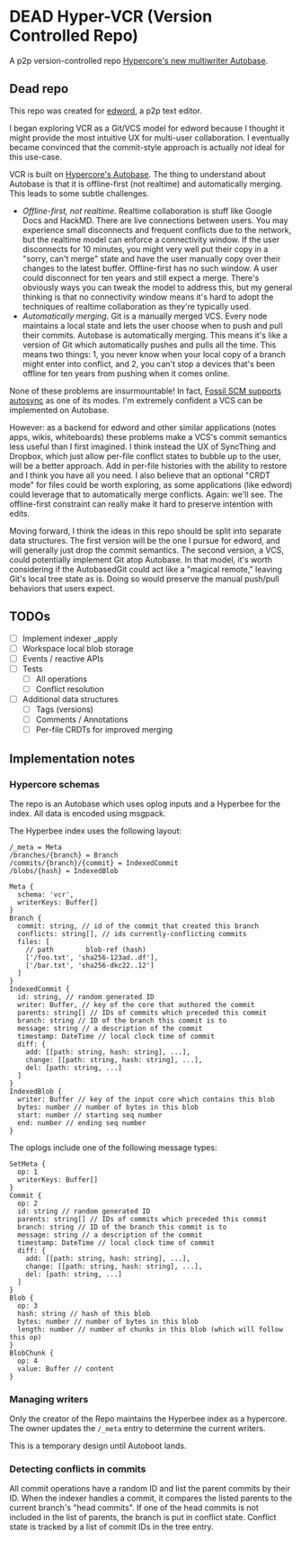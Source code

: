 # DEAD Hyper-VCR (Version Controlled Repo)

A p2p version-controlled repo [Hypercore's new multiwriter Autobase](https://github.com/hypercore-protocol/autobase).

## Dead repo

This repo was created for [edword](https://github.com/atek-cloud/edword), a p2p text editor.

I began exploring VCR as a Git/VCS model for edword because I thought it might provide the most intuitive UX for multi-user collaboration. I eventually became convinced that the commit-style approach is actually *not* ideal for this use-case.

VCR is built on [Hypercore's Autobase](https://github.com/hypercore-protocol/autobase). The thing to understand about Autobase is that it is offline-first (not realtime) and automatically merging. This leads to some subtle challenges.

- *Offline-first, not realtime.* Realtime collaboration is stuff like Google Docs and HackMD. There are live connections between users. You may experience small disconnects and frequent conflicts due to the network, but the realtime model can enforce a connectivity window. If the user disconnects for 10 minutes, you might very well put their copy in a "sorry, can't merge" state and have the user manually copy over their changes to the latest buffer. Offline-first has no such window. A user could disconnect for ten years and still expect a merge. There's obviously ways you can tweak the model to address this, but my general thinking is that no connectivity window means it's hard to adopt the techniques of realtime collaboration as they're typically used.
- *Automatically merging*. Git is a manually merged VCS. Every node maintains a local state and lets the user choose when to push and pull their commits. Autobase is automatically merging. This means it's like a version of Git which automatically pushes and pulls all the time. This means two things: 1, you never know when your local copy of a branch might enter into conflict, and 2, you can't stop a devices that's been offline for ten years from pushing when it comes online.

None of these problems are insurmountable! In fact, [Fossil SCM supports autosync](https://fossil-scm.org/home/doc/trunk/www/concepts.wiki#workflow) as one of its modes. I'm extremely confident a VCS can be implemented on Autobase.

However: as a backend for edword and other similar applications (notes apps, wikis, whiteboards) these problems make a VCS's commit semantics less useful than I first imagined. I think instead the UX of SyncThing and Dropbox, which just allow per-file conflict states to bubble up to the user, will be a better approach. Add in per-file histories with the ability to restore and I think you have all you need. I also believe that an optional "CRDT mode" for files could be worth exploring, as some applications (like edword) could leverage that to automatically merge conflicts. Again: we'll see. The offline-first constraint can really make it hard to preserve intention with edits.

Moving forward, I think the ideas in this repo should be split into separate data structures. The first version will be the one I pursue for edword, and will generally just drop the commit semantics. The second version, a VCS, could potentially implement Git atop Autobase. In that model, it's worth considering if the AutobasedGit could act like a "magical remote," leaving Git's local tree state as is. Doing so would preserve the manual push/pull behaviors that users expect.

## TODOs

- [ ] Implement indexer _apply
- [ ] Workspace local blob storage
- [ ] Events / reactive APIs
- [ ] Tests
  - [ ] All operations
  - [ ] Conflict resolution
- [ ] Additional data structures
  - [ ] Tags (versions)
  - [ ] Comments / Annotations
  - [ ] Per-file CRDTs for improved merging

## Implementation notes

### Hypercore schemas

The repo is an Autobase which uses oplog inputs and a Hyperbee for the index. All data is encoded using msgpack.

The Hyperbee index uses the following layout:

```
/_meta = Meta
/branches/{branch} = Branch
/commits/{branch}/{commit} = IndexedCommit
/blobs/{hash} = IndexedBlob

Meta {
  schema: 'vcr',
  writerKeys: Buffer[]
}
Branch {
  commit: string, // id of the commit that created this branch
  conflicts: string[], // ids currently-conflicting commits
  files: [
    // path        blob-ref (hash)
    ['/foo.txt', 'sha256-123ad..df'],
    ['/bar.txt', 'sha256-dkc22..12']
  ]
}
IndexedCommit {
  id: string, // random generated ID
  writer: Buffer, // key of the core that authored the commit
  parents: string[] // IDs of commits which preceded this commit
  branch: string // ID of the branch this commit is to
  message: string // a description of the commit
  timestamp: DateTime // local clock time of commit
  diff: {
    add: [[path: string, hash: string], ...],
    change: [[path: string, hash: string], ...],
    del: [path: string, ...]
  ]
}
IndexedBlob {
  writer: Buffer // key of the input core which contains this blob
  bytes: number // number of bytes in this blob
  start: number // starting seq number
  end: number // ending seq number
}
```

The oplogs include one of the following message types:

```
SetMeta {
  op: 1
  writerKeys: Buffer[]
}
Commit {
  op: 2
  id: string // random generated ID
  parents: string[] // IDs of commits which preceded this commit
  branch: string // ID of the branch this commit is to
  message: string // a description of the commit
  timestamp: DateTime // local clock time of commit
  diff: {
    add: [[path: string, hash: string], ...],
    change: [[path: string, hash: string], ...],
    del: [path: string, ...]
  ]
}
Blob {
  op: 3
  hash: string // hash of this blob
  bytes: number // number of bytes in this blob
  length: number // number of chunks in this blob (which will follow this op)
}
BlobChunk {
  op: 4
  value: Buffer // content
}
```

### Managing writers

Only the creator of the Repo maintains the Hyperbee index as a hypercore. The owner updates the `/_meta` entry to determine the current writers.

This is a temporary design until Autoboot lands.

### Detecting conflicts in commits

All commit operations have a random ID and list the parent commits by their ID. When the indexer handles a commit, it compares the listed parents to the current branch's "head commits". If one of the head commits is not included in the list of parents, the branch is put in conflict state. Conflict state is tracked by a list of commit IDs in the tree entry.